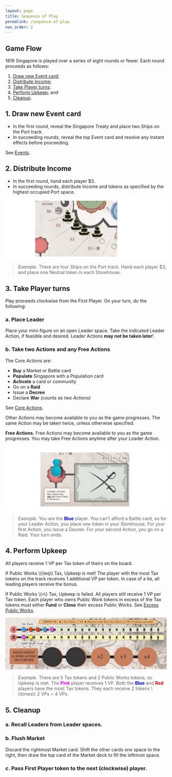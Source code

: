 ```yaml
---
layout: page
title: Sequence of Play
permalink: /sequence-of-play
nav_order: 2
---
```


## Game Flow

1819 Singapore is played over a series of eight rounds or fewer. Each round proceeds as follows:
1. [Draw new Event card](#1-draw-new-event-card);
2. [Distribute Income](#2-distribute-income);
3. [Take Player turns](#3-take-player-turns);
4. [Perform Upkeep](#4-perform-upkeep); and
5. [Cleanup](#5-cleanup).

## 1. Draw new Event card

- In the first round, reveal the Singapore Treaty and place two Ships on the Port track.
- In succeeding rounds, reveal the top Event card and resolve any instant effects before proceeding.

See [Events](/events).

## 2. Distribute Income

- In the first round, hand each player $3.
- In succeeding rounds, distribute Income and tokens as specified by the highest occupied Port space.

![Income with cubes](/img/income_cubes.jpg)

> *Example.* There are four Ships on the Port track. Hand each player $3, and place one Neutral token in each Storehouse.

## 3. Take Player turns
Play proceeds clockwise from the First Player. On your turn, do the following:

### a. Place Leader
Place your mini-figure on an open Leader space. Take the indicated Leader Action, if feasible and desired. Leader Actions **may not be taken later**!

### b. Take two Actions and any Free Actions
The Core Actions are:

- **Buy** a Market or Battle card
- **Populate** Singapore with a Population card
- **Activate** a card or community
- Go on a **Raid**
- Issue a **Decree**
- Declare **War** *(counts as two Actions)*

See [Core Actions](/1819rulebook/actions). 

Other Actions may become available to you as the game progresses. The same Action may be taken twice, unless otherwise specified.

**Free Actions.** Free Actions may become available to you as the game progresses. You may take Free Actions anytime after your Leader Action.

![Leader space](/img/leader_space.jpg)

> *Example.* You are the <span style="color:blue"><strong>Blue</strong></span> player. You can't afford a Battle card, so for your Leader Action, you place one token in your Storehouse. For your first Action, you issue a Decree. For your second Action, you go on a Raid. Your turn ends.

<!-- *3-player game: the solo player takes 3 actions per turn.* -->

## 4. Perform Upkeep

All players receive 1 VP per Tax token of theirs on the board.

If Public Works \\(\leq\\) Tax, Upkeep is met! The player with the most Tax tokens on the track receives 1 additional VP per token. In case of a tie, all leading players receive the bonus.

If Public Works \\(\>\\) Tax, Upkeep is failed. All players still receive 1 VP per Tax token. Each player who owns Public Work tokens in excess of the Tax tokens must either **Fund** or **Close** their excess Public Works. See [Excess Public Works](/1819rulebook/important-concepts#excess-public-works).

![Successful Upkeep](/img/upkeep_successful.jpg)

> *Example.* There are 5 Tax tokens and 2 Public Works tokens, so Upkeep is met. The <span style="color:magenta"><strong>Pink</strong></span> player receives 1 VP. Both the <span style="color:blue"><strong>Blue</strong></span> and <span style="color:red"><strong>Red</strong></span> players have the most Tax tokens. They each receive 2 tokens \\(\times\\) 2 VPs = 4 VPs.

## 5. Cleanup
### a. Recall Leaders from Leader spaces.

### b. Flush Market
Discard the rightmost Market card. Shift the other cards one space to the right, then draw the top card of the Market deck to fill the leftmost space.

### c. Pass First Player token to the next (clockwise) player.